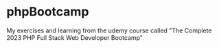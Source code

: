 # phpBootcamp
My exercises and learning from the udemy course called "The Complete 2023 PHP Full Stack Web Developer Bootcamp"
